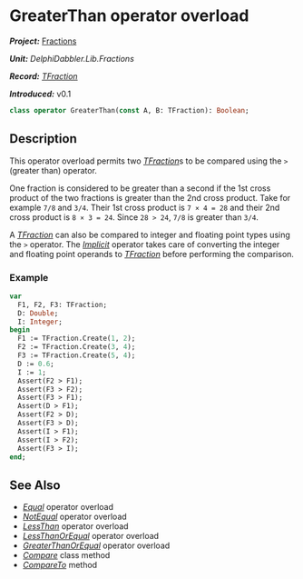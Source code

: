 # GreaterThan operator overload

***Project:*** [Fractions](../API.md)

***Unit:*** _DelphiDabbler.Lib.Fractions_

***Record:*** [_TFraction_](./TFraction.md)

***Introduced:*** v0.1

```pascal
class operator GreaterThan(const A, B: TFraction): Boolean;
```

## Description

This operator overload permits two [_TFraction_](./TFraction.md)s to be compared using the `>` (greater than) operator.

One fraction is considered to be greater than a second if the 1st cross product of the two fractions is greater than the 2nd cross product. Take for example `7/8` and `3/4`. Their 1st cross product is `7 × 4 = 28` and their 2nd cross product is `8 × 3 = 24`. Since `28 > 24`, `7/8` is greater than `3/4`.

A [_TFraction_](./TFraction.md) can also be compared to integer and floating point types using the `>` operator. The [_Implicit_](./TFraction-Implicit.md) operator takes care of converting the integer and floating point operands to [_TFraction_](./TFraction.md) before performing the comparison.

### Example

```pascal
var
  F1, F2, F3: TFraction;
  D: Double;
  I: Integer;
begin
  F1 := TFraction.Create(1, 2);
  F2 := TFraction.Create(3, 4);
  F3 := TFraction.Create(5, 4);
  D := 0.6;
  I := 1;
  Assert(F2 > F1);
  Assert(F3 > F2);
  Assert(F3 > F1);
  Assert(D > F1);
  Assert(F2 > D);
  Assert(F3 > D);
  Assert(I > F1);
  Assert(I > F2);
  Assert(F3 > I);
end;
```

## See Also

* [_Equal_](./TFraction-Equal.md) operator overload
* [_NotEqual_](./TFraction-NotEqual.md) operator overload
* [_LessThan_](./TFraction-LessThan.md) operator overload
* [_LessThanOrEqual_](./TFraction-LessThanOrEqual.md) operator overload
* [_GreaterThanOrEqual_](./TFraction-GreaterThanOrEqual.md) operator overload
* [_Compare_](./TFraction-Compare.md) class method
* [_CompareTo_](./TFraction-CompareTo.md) method
